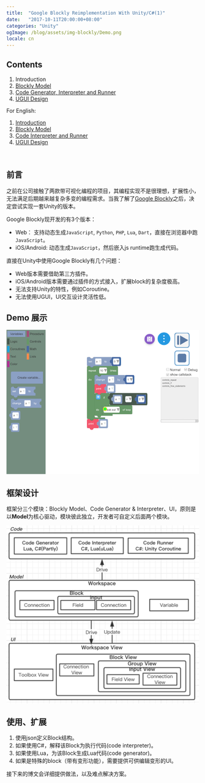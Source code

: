 ```yaml
---
title:  "Google Blockly Reimplementation With Unity/C#(1)"
date:   "2017-10-11T20:00:00+08:00"
categories: "Unity"
ogImage: /blog/assets/img-blockly/Demo.png
locale: cn
---
```




## Contents

1. Introduction
2. [Blockly Model]({%POST_URL%}/2017-10-14-blockly-two)
3. [Code Generator, Interpreter and Runner]({%POST_URL%}/2017-10-22-blockly-three)
4. [UGUI Design]({%POST_URL%}/2017-10-31-blockly-four)

For English:

1. [Introduction]({%POST_URL%}/2021-6-10-ublockly-introduction)
2. [Blockly Model]({%POST_URL%}/2021-6-11-ublockly-model)
3. [Code Interpreter and Runner]({%POST_URL%}/2021-6-12-ublockly-interpreter-runner)
4. [UGUI Design]({%POST_URL%}/2021-6-13-ublockly-ugui)

<br>



## 前言

之前在公司接触了两款带可视化编程的项目，其编程实现不是很理想，扩展性小，无法满足后期越来越复杂多变的编程需求。当我了解了[Google Blockly](https://developers.google.com/blockly/)之后，决定尝试实现一套Unity的版本。

Google Blockly现开发的有3个版本：

* Web： 支持动态生成`JavaScript`, `Python`, `PHP`, `Lua`, `Dart`，直接在浏览器中跑`JavaScript`。
* iOS/Android: 动态生成`JavaScript`，然后嵌入js runtime跑生成代码。

直接在Unity中使用Google Blockly有几个问题：

* Web版本需要借助第三方插件。
* iOS/Android版本需要通过插件的方式接入，扩展block的复杂度极高。
* 无法支持Unity的特性，例如Coroutine。
* 无法使用UGUI，UI交互设计灵活性低。



## Demo 展示

![](/blog/assets/img-blockly/Demo.png) 



## 框架设计

框架分三个模块：Blockly Model、Code Generator & Interpreter、UI，原则是以**Model**为核心驱动，模块彼此独立，开发者可自定义后面两个模块。

![Module](/blog/assets/img-blockly/ModuleDesign.png)



## 使用、扩展

1. 使用json定义Block结构。
2. 如果使用C#，解释该Block为执行代码(code interpreter)。
3. 如果使用Lua，为该Block生成Lua代码(code generator)。
4. 如果是特殊的block（带有变形功能），需要提供可供编辑变形的UI。



接下来的博文会详细提供做法，以及难点解决方案。
